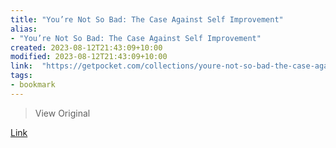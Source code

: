 ```yaml
---
title: "You’re Not So Bad: The Case Against Self Improvement"
alias:
- "You’re Not So Bad: The Case Against Self Improvement"
created: 2023-08-12T21:43:09+10:00
modified: 2023-08-12T21:43:09+10:00
link:  "https://getpocket.com/collections/youre-not-so-bad-the-case-against-self-improvement"
tags:
- bookmark
---
```


> View Original

[Link](https://getpocket.com/collections/youre-not-so-bad-the-case-against-self-improvement)